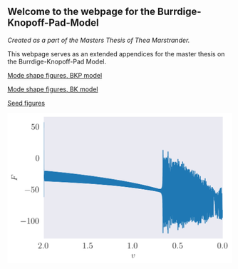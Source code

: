 ## Welcome to the webpage for the Burrdige-Knopoff-Pad-Model
  _Created as a part of the Masters Thesis of Thea Marstrander._

This webpage serves as an extended appendices for the master thesis on the Burrdige-Knopoff-Pad Model.

[Mode shape figures, BKP model](modeShapes.md)

[Mode shape figures, BK model](modeShapesBK.md)

[Seed figures](seedFigures.md)


![](12_01_normal_run_friction2_0.png)

